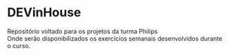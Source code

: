 # DEVinHouse
Repositório voltado para os projetos da turma Philips 
<br> Onde serão disponibilizados os exercícios semanais desenvolvidos durante o curso.